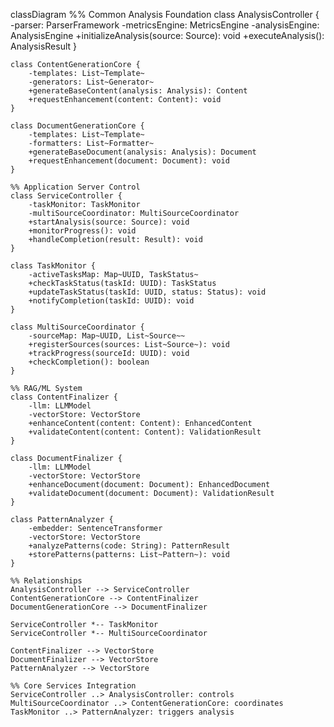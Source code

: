 classDiagram
    %% Common Analysis Foundation
    class AnalysisController {
        -parser: ParserFramework
        -metricsEngine: MetricsEngine
        -analysisEngine: AnalysisEngine
        +initializeAnalysis(source: Source): void
        +executeAnalysis(): AnalysisResult
    }

    class ContentGenerationCore {
        -templates: List~Template~
        -generators: List~Generator~
        +generateBaseContent(analysis: Analysis): Content
        +requestEnhancement(content: Content): void
    }

    class DocumentGenerationCore {
        -templates: List~Template~
        -formatters: List~Formatter~
        +generateBaseDocument(analysis: Analysis): Document
        +requestEnhancement(document: Document): void
    }

    %% Application Server Control
    class ServiceController {
        -taskMonitor: TaskMonitor
        -multiSourceCoordinator: MultiSourceCoordinator
        +startAnalysis(source: Source): void
        +monitorProgress(): void
        +handleCompletion(result: Result): void
    }

    class TaskMonitor {
        -activeTasksMap: Map~UUID, TaskStatus~
        +checkTaskStatus(taskId: UUID): TaskStatus
        +updateTaskStatus(taskId: UUID, status: Status): void
        +notifyCompletion(taskId: UUID): void
    }

    class MultiSourceCoordinator {
        -sourceMap: Map~UUID, List~Source~~
        +registerSources(sources: List~Source~): void
        +trackProgress(sourceId: UUID): void
        +checkCompletion(): boolean
    }

    %% RAG/ML System
    class ContentFinalizer {
        -llm: LLMModel
        -vectorStore: VectorStore
        +enhanceContent(content: Content): EnhancedContent
        +validateContent(content: Content): ValidationResult
    }

    class DocumentFinalizer {
        -llm: LLMModel
        -vectorStore: VectorStore
        +enhanceDocument(document: Document): EnhancedDocument
        +validateDocument(document: Document): ValidationResult
    }

    class PatternAnalyzer {
        -embedder: SentenceTransformer
        -vectorStore: VectorStore
        +analyzePatterns(code: String): PatternResult
        +storePatterns(patterns: List~Pattern~): void
    }

    %% Relationships
    AnalysisController --> ServiceController
    ContentGenerationCore --> ContentFinalizer
    DocumentGenerationCore --> DocumentFinalizer

    ServiceController *-- TaskMonitor
    ServiceController *-- MultiSourceCoordinator

    ContentFinalizer --> VectorStore
    DocumentFinalizer --> VectorStore
    PatternAnalyzer --> VectorStore

    %% Core Services Integration
    ServiceController ..> AnalysisController: controls
    MultiSourceCoordinator ..> ContentGenerationCore: coordinates
    TaskMonitor ..> PatternAnalyzer: triggers analysis